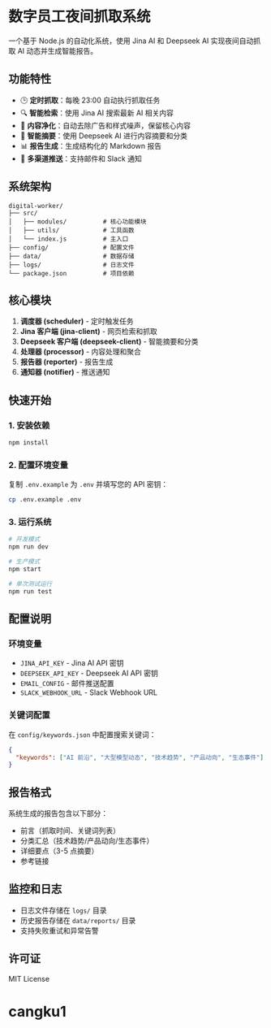 # 数字员工夜间抓取系统

一个基于 Node.js 的自动化系统，使用 Jina AI 和 Deepseek AI 实现夜间自动抓取 AI 动态并生成智能报告。

## 功能特性

- 🕒 **定时抓取**：每晚 23:00 自动执行抓取任务
- 🔍 **智能检索**：使用 Jina AI 搜索最新 AI 相关内容
- 📄 **内容净化**：自动去除广告和样式噪声，保留核心内容
- 🧠 **智能摘要**：使用 Deepseek AI 进行内容摘要和分类
- 📊 **报告生成**：生成结构化的 Markdown 报告
- 📧 **多渠道推送**：支持邮件和 Slack 通知

## 系统架构

```
digital-worker/
├── src/
│   ├── modules/          # 核心功能模块
│   ├── utils/            # 工具函数
│   └── index.js          # 主入口
├── config/               # 配置文件
├── data/                 # 数据存储
├── logs/                 # 日志文件
└── package.json          # 项目依赖
```

## 核心模块

1. **调度器 (scheduler)** - 定时触发任务
2. **Jina 客户端 (jina-client)** - 网页检索和抓取
3. **Deepseek 客户端 (deepseek-client)** - 智能摘要和分类
4. **处理器 (processor)** - 内容处理和聚合
5. **报告器 (reporter)** - 报告生成
6. **通知器 (notifier)** - 推送通知

## 快速开始

### 1. 安装依赖
```bash
npm install
```

### 2. 配置环境变量
复制 `.env.example` 为 `.env` 并填写您的 API 密钥：
```bash
cp .env.example .env
```

### 3. 运行系统
```bash
# 开发模式
npm run dev

# 生产模式
npm start

# 单次测试运行
npm run test
```

## 配置说明

### 环境变量
- `JINA_API_KEY` - Jina AI API 密钥
- `DEEPSEEK_API_KEY` - Deepseek AI API 密钥
- `EMAIL_CONFIG` - 邮件推送配置
- `SLACK_WEBHOOK_URL` - Slack Webhook URL

### 关键词配置
在 `config/keywords.json` 中配置搜索关键词：
```json
{
  "keywords": ["AI 前沿", "大型模型动态", "技术趋势", "产品动向", "生态事件"]
}
```

## 报告格式

系统生成的报告包含以下部分：
- 前言（抓取时间、关键词列表）
- 分类汇总（技术趋势/产品动向/生态事件）
- 详细要点（3-5 点摘要）
- 参考链接

## 监控和日志

- 日志文件存储在 `logs/` 目录
- 历史报告存储在 `data/reports/` 目录
- 支持失败重试和异常告警

## 许可证

MIT License
# cangku1
